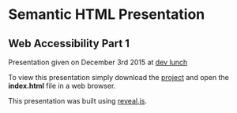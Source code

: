 # Semantic HTML Presentation 
## Web Accessibility Part 1

Presentation given on December 3rd 2015 at [dev lunch](http://www.devlunch.us)

To view this presentation simply download the [project](https://github.com/Hemphill/semantic-html-presentation) and open the **index.html** file in a web browser. 

This presentation was built using [reveal.js](https://github.com/hakimel/reveal.js).






